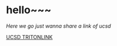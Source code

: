 
# hello~~~
*Here we go
just wanna share a link of ucsd*

[UCSD TRITONLINK](https://students.ucsd.edu/)
